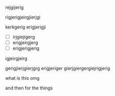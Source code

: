 rejgijerig

rigjerigjeirgjierjgi

kerkgerig
erigjerigji
- [ ] irjgiejigerg
- [ ] erigjeirgjerg
- [ ] erigjerigjerig

igjeirgjeirg

gerigjierjgierjgrg
erigjeriger
gierjgiergergiejrigjerig

what is this omg

and then for the things

